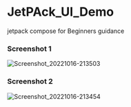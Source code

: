 
# JetPAck_UI_Demo
jetpack compose for Beginners guidance
### Screenshot 1

![Screenshot_20221016-213503](https://user-images.githubusercontent.com/81159555/196045821-50047086-48bd-4f7f-acc0-5ff7381acc10.png)
### Screenshot 2

![Screenshot_20221016-213454](https://user-images.githubusercontent.com/81159555/196045873-dcc29cfc-6186-4f6b-aa17-2217d10c1564.png)
